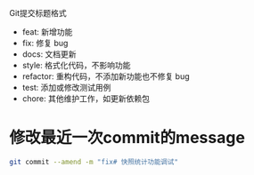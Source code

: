 Git提交标题格式

- feat: 新增功能
- fix: 修复 bug
- docs: 文档更新
- style: 格式化代码，不影响功能
- refactor: 重构代码，不添加新功能也不修复 bug
- test: 添加或修改测试用例
- chore: 其他维护工作，如更新依赖包

# 修改最近一次commit的message

```bash
git commit --amend -m "fix# 快照统计功能调试"
```


